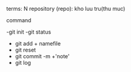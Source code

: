 terms: N
repository (repo): kho luu tru(thu muc)

command

-git init
-git status
- git add + namefile
- git reset
- git commit -m +'note'
- git log